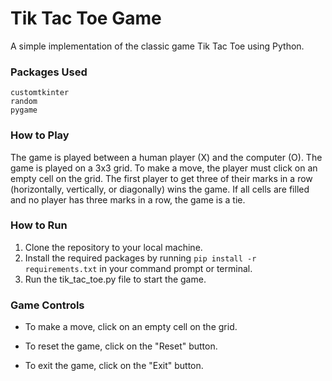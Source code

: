 # Tik Tac Toe Game
A simple implementation of the classic game Tik Tac Toe using Python.

### Packages Used
```
customtkinter
random
pygame
```
### How to Play
The game is played between a human player (X) and the computer (O). The game is played on a 3x3 grid. To make a move, the player must click on an empty cell on the grid. The first player to get three of their marks in a row (horizontally, vertically, or diagonally) wins the game. If all cells are filled and no player has three marks in a row, the game is a tie.

### How to Run
1. Clone the repository to your local machine.
2. Install the required packages by running `pip install -r requirements.txt` in your command prompt or terminal.
3. Run the tik_tac_toe.py file to start the game.
### Game Controls
- To make a move, click on an empty cell on the grid.
* To reset the game, click on the "Reset" button.
+ To exit the game, click on the "Exit" button.
